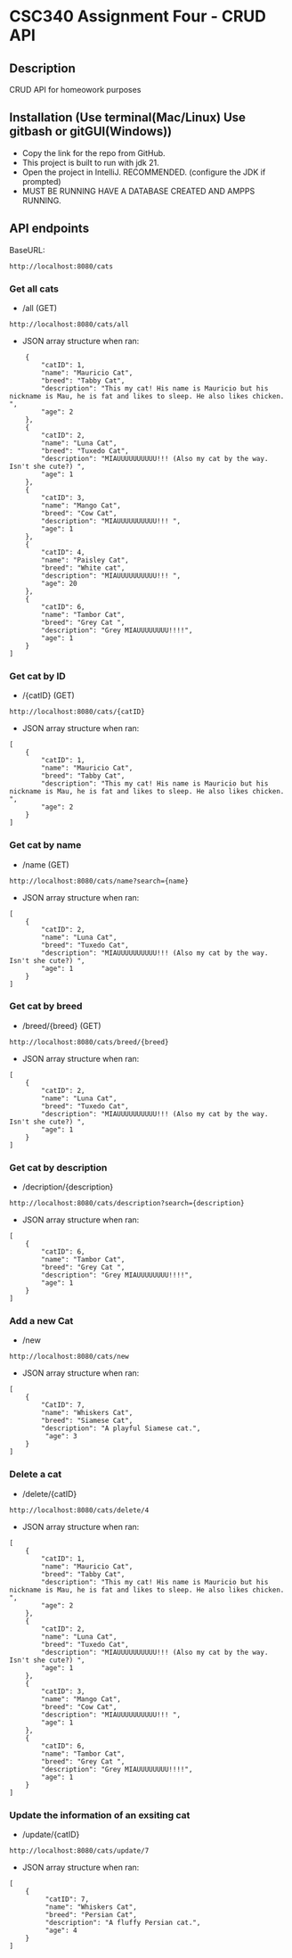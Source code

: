 # CSC340 Assignment Four - CRUD API 

## Description 
CRUD API for homeowork purposes

## Installation (Use terminal(Mac/Linux) Use gitbash or gitGUI(Windows))
- Copy the link for the repo from GitHub.
- This project is built to run with jdk 21.
- Open the project in IntelliJ. RECOMMENDED. (configure the JDK if prompted)
- MUST BE RUNNING HAVE A DATABASE CREATED AND AMPPS RUNNING. 

## API endpoints
BaseURL:
```
http://localhost:8080/cats
```

### Get all cats
- /all (GET)
```
http://localhost:8080/cats/all
```
- JSON array structure when ran: 
```
    {
        "catID": 1,
        "name": "Mauricio Cat",
        "breed": "Tabby Cat",
        "description": "This my cat! His name is Mauricio but his nickname is Mau, he is fat and likes to sleep. He also likes chicken. ",
        "age": 2
    },
    {
        "catID": 2,
        "name": "Luna Cat",
        "breed": "Tuxedo Cat",
        "description": "MIAUUUUUUUUUU!!! (Also my cat by the way. Isn't she cute?) ",
        "age": 1
    },
    {
        "catID": 3,
        "name": "Mango Cat",
        "breed": "Cow Cat",
        "description": "MIAUUUUUUUUUU!!! ",
        "age": 1
    },
    {
        "catID": 4,
        "name": "Paisley Cat",
        "breed": "White cat",
        "description": "MIAUUUUUUUUUU!!! ",
        "age": 20
    },
    {
        "catID": 6,
        "name": "Tambor Cat",
        "breed": "Grey Cat ",
        "description": "Grey MIAUUUUUUUU!!!!",
        "age": 1
    }
]
```



### Get cat by ID
- /{catID} (GET)
```
http://localhost:8080/cats/{catID}
```
- JSON array structure when ran: 
```
[
    {
        "catID": 1,
        "name": "Mauricio Cat",
        "breed": "Tabby Cat",
        "description": "This my cat! His name is Mauricio but his nickname is Mau, he is fat and likes to sleep. He also likes chicken. ",
        "age": 2
    }
]
```



### Get cat by name
- /name (GET)
```
http://localhost:8080/cats/name?search={name}
```
- JSON array structure when ran: 
``` 
[
    {
        "catID": 2,
        "name": "Luna Cat",
        "breed": "Tuxedo Cat",
        "description": "MIAUUUUUUUUUU!!! (Also my cat by the way. Isn't she cute?) ",
        "age": 1
    }
]
```




### Get cat by breed
- /breed/{breed} (GET)
``` 
http://localhost:8080/cats/breed/{breed}
```
- JSON array structure when ran: 
```  
[
    {
        "catID": 2,
        "name": "Luna Cat",
        "breed": "Tuxedo Cat",
        "description": "MIAUUUUUUUUUU!!! (Also my cat by the way. Isn't she cute?) ",
        "age": 1
    }
]
```




### Get cat by description
- /decription/{description}
``` 
http://localhost:8080/cats/description?search={description}
```
- JSON array structure when ran: 
```
[
    {
        "catID": 6,
        "name": "Tambor Cat",
        "breed": "Grey Cat ",
        "description": "Grey MIAUUUUUUUU!!!!",
        "age": 1
    }
]
```



### Add a new Cat
- /new
```
http://localhost:8080/cats/new
```
- JSON array structure when ran: 
```
[
    {
        "CatID": 7,
        "name": "Whiskers Cat",
        "breed": "Siamese Cat",
        "description": "A playful Siamese cat.",
         "age": 3
    }
]
```



### Delete a cat 
- /delete/{catID}
```
http://localhost:8080/cats/delete/4
```
- JSON array structure when ran: 
```
[
    {
        "catID": 1,
        "name": "Mauricio Cat",
        "breed": "Tabby Cat",
        "description": "This my cat! His name is Mauricio but his nickname is Mau, he is fat and likes to sleep. He also likes chicken. ",
        "age": 2
    },
    {
        "catID": 2,
        "name": "Luna Cat",
        "breed": "Tuxedo Cat",
        "description": "MIAUUUUUUUUUU!!! (Also my cat by the way. Isn't she cute?) ",
        "age": 1
    },
    {
        "catID": 3,
        "name": "Mango Cat",
        "breed": "Cow Cat",
        "description": "MIAUUUUUUUUUU!!! ",
        "age": 1
    },
    {
        "catID": 6,
        "name": "Tambor Cat",
        "breed": "Grey Cat ",
        "description": "Grey MIAUUUUUUUU!!!!",
        "age": 1
    }
]
```


### Update the information of an exsiting cat
- /update/{catID}
```
http://localhost:8080/cats/update/7
```
- JSON array structure when ran: 
```
[
    {
         "catID": 7,
         "name": "Whiskers Cat",
         "breed": "Persian Cat",
         "description": "A fluffy Persian cat.",
         "age": 4
    }
]
```



